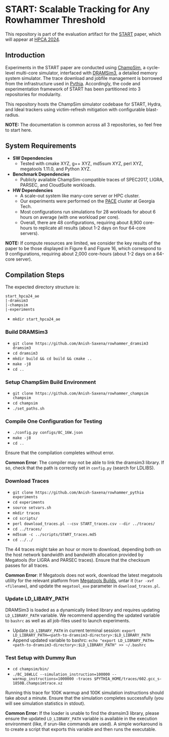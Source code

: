 # START: Scalable Tracking for Any Rowhammer Threshold

This repository is part of the evaluation artifact for the [START](https://arxiv.org/abs/2308.14889) paper, which will appear at [HPCA 2024](https://www.hpca-conf.org/2024/). 

## Introduction

Experiments in the START paper are conducted using [ChampSim](https://github.com/ChampSim/ChampSim), a cycle-level multi-core simulator, interfaced with [DRAMSim3](https://github.com/umd-memsys/DRAMsim3), a detailed memory system simulator. The trace download and jobfile management is borrowed from the infrastructure used in [Pythia](https://github.com/CMU-SAFARI/Pythia). Accordingly, the code and experimentation framework of START has been partitioned into 3 repositories for modularity. 

This repository hosts the ChampSim simulator codebase for START, Hydra, and Ideal trackers using victim-refresh mitigation with configurable blast-radius. 

**NOTE:** The documentation is common across all 3 repositories, so feel free to start here.

## System Requirements

   - **SW Dependencies** 
     - Tested with cmake XYZ, g++ XYZ, md5sum XYZ, perl XYZ, megatools 1.11.0, and Python XYZ.
   - **Benchmark Dependencies** 
     - Publicly available ChampSim-compatible traces of SPEC2017, LIGRA, PARSEC, and CloudSuite workloads.
   - **HW Dependencies** 
     - A scale-out system like many-core server or HPC cluster.
     - Our experiments were performed on the [PACE](https://pace.gatech.edu) cluster at Georgia Tech.
     - Most configurations run simulations for 28 workloads for about 6 hours on average (with one workload per core).
     - Overall, there are 48 configurations, requiring about 8,900 core-hours to replicate all results (about 1-2 days on four 64-core servers).

**NOTE:** If compute resources are limited, we consider the key results of the paper to be those displayed in Figure 6 and Figure 16, which correspond to 9 configurations, requiring about 2,000 core-hours (about 1-2 days on a 64-core server).

## Compilation Steps

The expected directory structure is:

```
start_hpca24_ae
|-dramsim3
|-champsim
|-experiments
```

* `mkdir start_hpca24_ae`

### Build DRAMSim3

* `git clone https://github.com/Anish-Saxena/rowhammer_dramsim3 dramsim3`
* `cd dramsim3`
* `mkdir build && cd build && cmake ..`
* `make -j8`
* `cd ..`

### Setup ChampSim Build Environment

* `git clone https://github.com/Anish-Saxena/rowhammer_champsim champsim`
* `cd champsim`
*  `./set_paths.sh`

### Compile One Configuration for Testing

* `./config.py configs/8C_16W.json`
* `make -j8`
* `cd ..`

Ensure that the compilation completes without error. 

**Common Error**: The compiler may not be able to link the dramsim3 library. If so, check that the path is correctly set in `config.py` (search for LDLIBS). 

### Download Traces

* `git clone https://github.com/Anish-Saxena/rowhammer_pythia experiments`
* `cd experiments`
* `source setvars.sh`
* `mkdir traces`
* `cd scripts/`
* `perl download_traces.pl --csv START_traces.csv --dir ../traces/`
* `cd ../traces/`
* `md5sum -c ../scripts/START_traces.md5`
* `cd ../../`

The 44 traces might take an hour or more to download, depending both on the host network bandwidth and bandwidth allocation provided by Megatools (for LIGRA and PARSEC traces). Ensure that the checksum passes for all traces.

**Common Error**: If Megatools does not work, download the latest megatools utility for the relevant platform from [Megatools Builds](https://megatools.megous.com/builds/builds/), untar it (`tar -xvf <filename`), and update the `megatool_exe` parameter in `download_traces.pl`.

### Update LD_LIBARY_PATH

DRAMSim3 is loaded as a dynamically linked library and requires updating `LD_LIBRARY_PATH` variable. We recommend appending the updated variable to `bashrc` as well as all job-files used to launch experiments.

- Update `LD_LIBRARY_PATH` in current terminal session: `export LD_LIBRARY_PATH=<path-to-dramsim3-directory>:$LD_LIBRARY_PATH`
- Append updated variable to bashrc: `echo "export LD_LIBRARY_PATH=<path-to-dramsim3-directory>:$LD_LIBRARY_PATH" >> ~/.bashrc`

### Test Setup with Dummy Run

* `cd champsim/bin/`
* `./8C_16WLLC --simulation_instruction=100000 --warmup_instructions=1000000 -traces $PYTHIA_HOME/traces/602.gcc_s-1850B.champsimtrace.xz`

Running this trace for 100K warmup and 100K simulation instructions should take about a minute. Ensure that the simulation completes successfully (you will see simulation statistics in stdout).

**Common Error:** If the loader is unable to find the dramsim3 library, please ensure the updated `LD_LIBRARY_PATH` variable is available in the execution environment (like, if srun-like commands are used). A simple workaround is to create a script that exports this variable and then runs the executable. 
